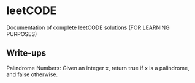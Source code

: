 # leetCODE
Documentation of complete leetCODE solutions (FOR LEARNING PURPOSES)

## Write-ups

Palindrome Numbers: Given an integer x, return true if x is a 
palindrome, and false otherwise.

